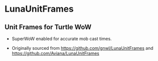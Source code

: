 # LunaUnitFrames
Unit Frames for Turtle WoW
---

* SuperWoW enabled for accurate mob cast times.  

* Originally sourced from https://github.com/gnwl/LunaUnitFrames and https://github.com/Aviana/LunaUnitFrames
